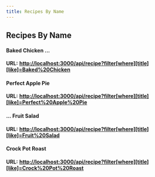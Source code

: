 ```yaml
---
title: Recipes By Name
---
```


## Recipes By Name

#### Baked Chicken ...

**URL:** [**http://localhost:3000/api/recipe?filter\[where\]\[title\]\[like\]=Baked%20Chicken**](http://localhost:3000/api/recipe?filter[where][title][like]=Baked%20Chicken)

#### Perfect Apple Pie

**URL:** [**http://localhost:3000/api/recipe?filter\[where\]\[title\]\[like\]=Perfect%20Apple%20Pie**](http://localhost:3000/api/recipe?filter[where][title][like]=Perfect%20Apple%20Pie)

#### ... Fruit Salad

**URL:** [**http://localhost:3000/api/recipe?filter\[where\]\[title\]\[like\]=Fruit%20Salad**](http://localhost:3000/api/recipe?filter[where][title][like]=Fruit%20Salad)

#### Crock Pot Roast

**URL:** [**http://localhost:3000/api/recipe?filter\[where\]\[title\]\[like\]=Crock%20Pot%20Roast**](http://localhost:3000/api/recipe?filter[where][title][like]=Crock%20Pot%20Roast)
